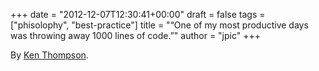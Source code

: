 +++
date = "2012-12-07T12:30:41+00:00"
draft = false
tags = ["phisolophy", "best-practice"]
title = "“One of my most productive days was throwing away 1000 lines of code.”"
author = "jpic"
+++

By [Ken Thompson](http://en.wikipedia.org/wiki/Ken_Thompson).
